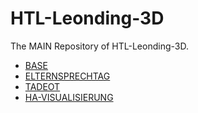 # HTL-Leonding-3D
The MAIN Repository of HTL-Leonding-3D.

* [BASE](https://github.com/philippAuinger/htl-leonding-3D-base)
* [ELTERNSPRECHTAG](https://github.com/philippAuinger/ha_visualisierung-elternsprechtag)
* [TADEOT](https://github.com/philippAuinger/htl-leonding-3D-tadeot)
* [HA-VISUALISIERUNG](https://github.com/philippAuinger/ha_visualisierung)

